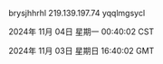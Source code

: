brysjhhrhl 219.139.197.74 yqqlmgsycl

2024年 11月 04日 星期一 00:40:02 CST

2024年 11月 03日 星期日 16:40:02 GMT
